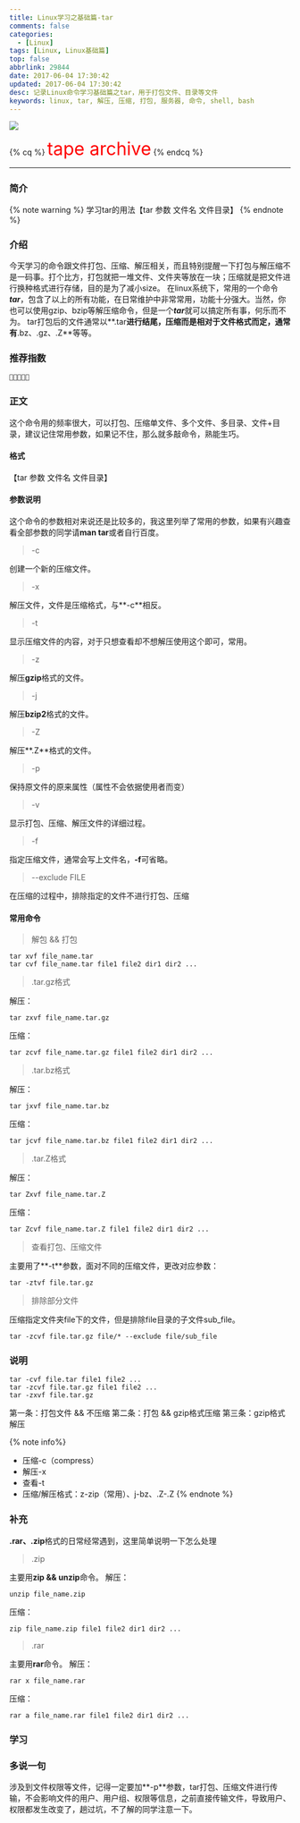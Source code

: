 ```yaml
---
title: Linux学习之基础篇-tar
comments: false
categories:
  - [Linux]
tags: [Linux, Linux基础篇]
top: false
abbrlink: 29844
date: 2017-06-04 17:30:42
updated: 2017-06-04 17:30:42
desc: 记录Linux命令学习基础篇之tar，用于打包文件、目录等文件
keywords: linux, tar, 解压, 压缩, 打包, 服务器, 命令, shell, bash
---
```


![](/images/article_linux_tar.png)

{% cq %}
<font size=6.5 color='red'>tape archive</font>
{% endcq %}

<!--more-->
<hr />

### 简介
{% note warning %}
学习tar的用法【tar 参数 文件名 文件目录】
{% endnote %}

### 介绍

今天学习的命令跟文件打包、压缩、解压相关，而且特别提醒一下打包与解压缩不是一码事。打个比方，打包就把一堆文件、文件夹等放在一块；压缩就是把文件进行换种格式进行存储，目的是为了减小size。
在linux系统下，常用的一个命令***tar***，包含了以上的所有功能，在日常维护中非常常用，功能十分强大。当然，你也可以使用gzip、bzip等解压缩命令，但是一个***tar***就可以搞定所有事，何乐而不为。
tar打包后的文件通常以**.tar**进行结尾，压缩而是相对于文件格式而定，通常有**.bz、.gz、.Z**等等。

### 推荐指数
```
🌟🌟🌟🌟🌟
```

### 正文

这个命令用的频率很大，可以打包、压缩单文件、多个文件、多目录、文件+目录，建议记住常用参数，如果记不住，那么就多敲命令，熟能生巧。

#### 格式

【tar 参数 文件名 文件目录】

#### 参数说明
这个命令的参数相对来说还是比较多的，我这里列举了常用的参数，如果有兴趣查看全部参数的同学请**man tar**或者自行百度。

> -c

创建一个新的压缩文件。

> -x

解压文件，文件是压缩格式，与**-c**相反。

> -t

显示压缩文件的内容，对于只想查看却不想解压使用这个即可，常用。

> -z

解压**gzip**格式的文件。

> -j

解压**bzip2**格式的文件。

> -Z

解压**.Z**格式的文件。

> -p

保持原文件的原来属性（属性不会依据使用者而变）

> -v

显示打包、压缩、解压文件的详细过程。

> -f

指定压缩文件，通常会写上文件名，**-f**可省略。

> --exclude FILE

在压缩的过程中，排除指定的文件不进行打包、压缩

#### 常用命令

> 解包 && 打包

```
tar xvf file_name.tar
tar cvf file_name.tar file1 file2 dir1 dir2 ...
```

> .tar.gz格式

解压：
```
tar zxvf file_name.tar.gz
```
压缩：
```
tar zcvf file_name.tar.gz file1 file2 dir1 dir2 ...
```

> .tar.bz格式

解压：
```
tar jxvf file_name.tar.bz
```
压缩：
```
tar jcvf file_name.tar.bz file1 file2 dir1 dir2 ...
```

> .tar.Z格式

解压：
```
tar Zxvf file_name.tar.Z
```
压缩：
```
tar Zcvf file_name.tar.Z file1 file2 dir1 dir2 ...
```

> 查看打包、压缩文件

主要用了**-t**参数，面对不同的压缩文件，更改对应参数：
```
tar -ztvf file.tar.gz
```

> 排除部分文件

压缩指定文件夹file下的文件，但是排除file目录的子文件sub_file。
```
tar -zcvf file.tar.gz file/* --exclude file/sub_file
```

### 说明

```
tar -cvf file.tar file1 file2 ...
tar -zcvf file.tar.gz file1 file2 ...
tar -zxvf file.tar.gz
```
第一条：打包文件 && 不压缩
第二条：打包 && gzip格式压缩
第三条：gzip格式解压

{% note info%}
- 压缩-c（compress）
- 解压-x
- 查看-t
- 压缩/解压格式：z-zip（常用）、j-bz、.Z-.Z
{% endnote %}

### 补充

**.rar、.zip**格式的日常经常遇到，这里简单说明一下怎么处理

> .zip

主要用**zip && unzip**命令。
解压：
```
unzip file_name.zip
```
压缩：
```
zip file_name.zip file1 file2 dir1 dir2 ...
```

> .rar

主要用**rar**命令。
解压：
```
rar x file_name.rar
```
压缩：
```
rar a file_name.rar file1 file2 dir1 dir2 ...
```

### 学习



### 多说一句

涉及到文件权限等文件，记得一定要加**-p**参数，tar打包、压缩文件进行传输，不会影响文件的用户、用户组、权限等信息，之前直接传输文件，导致用户、权限都发生改变了，趟过坑，不了解的同学注意一下。
